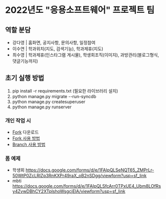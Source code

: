 # 2022년도 "응용소프트웨어" 프로젝트 팀

## 역할 분담
- 강다영 | 홈화면, 공지사항, 문의사항, 일정참여
- 이수연 | 학과위치(지도, 검색기능), 학과제휴(지도)
- 최수영 | 학과제휴(인스타그램 게시물), 학생회조직(이미지), 과방관리(블로그형식, 댓글기능까지)

## 초기 실행 방법
1. pip install -r requirements.txt (필요한 라이브러리 설치)
2. python manage.py migrate --run-syncdb 
3. python manage.py createsuperuser
4. python manage.py runserver


### 개인 작업 시
- <a href="https://git-fork.com/">Fork</a> 다운로드
- <a href="https://velog.io/@riverallzero/Fork-%EC%9D%B4%EC%9A%A9%ED%95%98%EA%B8%B0">Fork 사용 방법</a>
- <a href="https://velog.io/@riverallzero/Fork%EB%A5%BC-%EC%9D%B4%EC%9A%A9%ED%95%9C-Git-Branch-dcebao11">Branch 사용 방법</a>

### 폼 예제
- 학생회
https://docs.google.com/forms/d/e/1FAIpQLSeNQT65_ZMPrLr-50WtP0ZcLRIZp3RnKXPr49raX_oB2nSDgg/viewform?usp=sf_link
- mbti
https://docs.google.com/forms/d/e/1FAIpQLSfcArr0TPxUE4_Ubm8LOfRsy4ZvwDBhCY2XTplshoWsgcjElA/viewform?usp=sf_link
